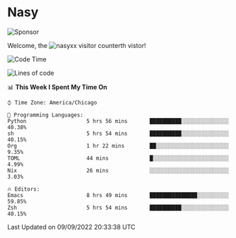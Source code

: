# Nasy

<!--
<p align="center">
<img height="200" src="https://github-readme-stats.vercel.app/api?username=nasyxx&count_private=true&show_icons=true&theme=dracula&include_all_commits=true"/>
<img height="200" src="https://github-readme-stats.vercel.app/api/top-langs/?username=nasyxx&theme=dracula&hide=html,jupyter+notebook&count_private=true&show_icons=true"/>
</p>

  
----------------
-->

![Sponsor](https://img.shields.io/static/v1.svg?label=Sponsor&message=%E2%9D%A4&logo=GitHub&style=flat&color=pink)
 
Welcome, the ![nasyxx visitor counter](https://count.getloli.com/get/@nasyxx?theme=rule34)th vistor!
 
<!--START_SECTION:waka-->
![Code Time](http://img.shields.io/badge/Code%20Time-2%2C620%20hrs%2056%20mins-blue)

![Lines of code](https://img.shields.io/badge/From%20Hello%20World%20I%27ve%20Written-5%20Million%20lines%20of%20code-blue)

📊 **This Week I Spent My Time On** 

```text
⌚︎ Time Zone: America/Chicago

💬 Programming Languages: 
Python                   5 hrs 56 mins       ██████████░░░░░░░░░░░░░░░   40.38% 
sh                       5 hrs 54 mins       ██████████░░░░░░░░░░░░░░░   40.15% 
Org                      1 hr 22 mins        ██░░░░░░░░░░░░░░░░░░░░░░░   9.35% 
TOML                     44 mins             █░░░░░░░░░░░░░░░░░░░░░░░░   4.99% 
Nix                      26 mins             ░░░░░░░░░░░░░░░░░░░░░░░░░   3.03%

🔥 Editors: 
Emacs                    8 hrs 49 mins       ███████████████░░░░░░░░░░   59.85% 
Zsh                      5 hrs 54 mins       ██████████░░░░░░░░░░░░░░░   40.15%

```


 Last Updated on 09/09/2022 20:33:38 UTC
<!--END_SECTION:waka-->

<!-- ![visitors](https://visitor-badge.laobi.icu/badge?page_id=nasyxx.nasyxx) -->

